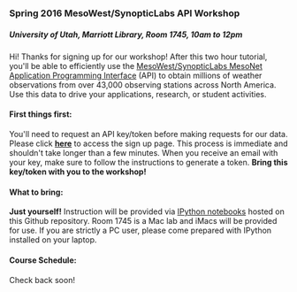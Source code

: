 ### Spring 2016 MesoWest/SynopticLabs API Workshop
##### University of Utah, Marriott Library, Room 1745, 10am to 12pm

Hi! Thanks for signing up for our workshop! After this two hour tutorial, you'll be able to efficiently use the [MesoWest/SynopticLabs MesoNet Application Programming Interface] (API) to obtain millions of weather observations from over 43,000 observing stations across North America. Use this data to drive your applications, research, or student activities.

#### First things first:
You'll need to request an API key/token before making requests for our data. Please click **[here]** to access the sign up page. This process is immediate and shouldn't take longer than a few minutes. When you receive an email with your key, make sure to follow the instructions to generate a token. **Bring this key/token with you to the workshop!**

#### What to bring:
**Just yourself!** Instruction will be provided via [IPython notebooks] hosted on this Github repository. Room 1745 is a Mac lab and iMacs will be provided for use. If you are strictly a PC user, please come prepared with IPython installed on your laptop. 

#### Course Schedule:
Check back soon!

[MesoWest/SynopticLabs MesoNet Application Programming Interface]: http://synopticlabs.org/api/
[here]: http://synopticlabs.org/api/signup/
[IPython notebooks]: http://ipython.org/notebook.html
